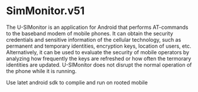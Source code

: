 # SimMonitor.v51
The U-SIMonitor is an application for Android that performs AT-commands to the baseband modem of mobile phones. It can obtain the security credentials and sensitive information of the cellular technology, such as permanent and temporary identities, encryption keys, location of users, etc. Alternatively, it can be used to evaluate the security of mobile operators by analyzing how frequently the keys are refreshed or how often the termorary identities are updated. U-SIMonitor does not disrupt the normal operation of the phone while it is running.

Use latet android sdk to complie and run on rooted mobile
